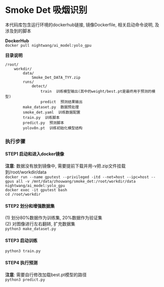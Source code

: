 # Smoke Det 吸烟识别  
  
本代码库包含运行环境的dockerhub链接, 镜像Dockerfile, 相关启动命令说明, 及涉及到的脚本  
  
**DockerHub**  
`docker pull nightwang/ai_model:yolo_gpu`  
  
**目录说明**  
```
/root/  
    workdir/  
        data/  
            Smoke_Det_DATA_TYY.zip  
        runs/
            detect/  
                train  训练模型输出(其中的weight/best.pt是最终用于预测的模型)  
                predict  预测结果输出  
        make_dataset.py  数据预处理  
        smoke_det.yaml  训练数据配置  
        train.py  训练脚本  
        predict.py  预测脚本  
        yolov8n.pt  训练初始化模型结构  
```

### 执行步骤  
#### STEP1 启动和进入docker镜像  
**注意**: 数据没有放到镜像中, 需要提前下载并用-v把.zip文件挂载到/root/workdir/data  
`docker run --name gputest --privileged -itd --net=host --ipc=host --gpus all -v /mnt/data/zhouwang/smoke_det:/root/workdir/data nightwang/ai_model:yolo_gpu`  
`docker exec -it gputest bash`  
`cd /root/workdir`  
#### STEP2 划分和增强数据集  
(1) 划分80%数据作为训练集, 20%数据作为验证集  
(2) 对图像进行左右翻转, 扩充数据集  
`python3 make_dataset.py`  
#### STEP3 启动训练  
`python3 train.py`  
#### STEP4 执行预测  
**注意**: 需要自行修改加载best.pt模型的路径  
`python3 predict.py`  